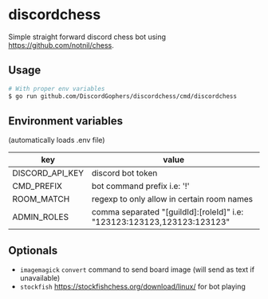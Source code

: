 # discordchess

Simple straight forward discord chess bot using
https://github.com/notnil/chess.

## Usage

```bash
# With proper env variables
$ go run github.com/DiscordGophers/discordchess/cmd/discordchess
```

## Environment variables

(automatically loads .env file)

| key             | value                                                                   |
| --------------- | ----------------------------------------------------------------------- |
| DISCORD_API_KEY | discord bot token                                                       |
| CMD_PREFIX      | bot command prefix i.e: '!'                                             |
| ROOM_MATCH      | regexp to only allow in certain room names                              |
| ADMIN_ROLES     | comma separated "[guildId]:[roleId]" i.e: "123123:123123,123123:123123" |

## Optionals

- `imagemagick` `convert` command to send board image (will send as text if
  unavailable)
- `stockfish` https://stockfishchess.org/download/linux/ for bot playing
